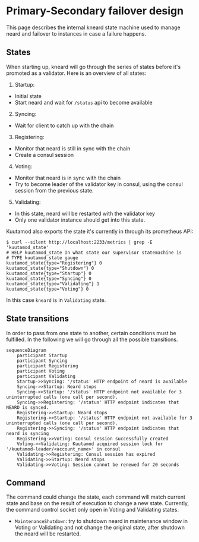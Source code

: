 # Primary-Secondary failover design

This page describes the internal kneard state machine used
to manage neard and failover to instances in case a failure happens.

## States

When starting up, kneard will go through the series of states before it's
promoted as a validator. Here is an overview of all states:

1. Startup:

- Initial state
- Start neard and wait for `/status` api to become available

2. Syncing:

- Wait for client to catch up with the chain

3. Registering:

- Monitor that neard is still in sync with the chain
- Create a consul session

4. Voting:

- Monitor that neard is in sync with the chain
- Try to become leader of the validator key in consul,
  using the consul session from the previous state.

5. Validating:

- In this state, neard will be restarted with the validator key
- Only one validator instance should get into this state.

Kuutamod also exports the state it's currently in through its prometheus API:

```console
$ curl --silent http://localhost:2233/metrics | grep -E 'kuutamod_state'
# HELP kuutamod_state In what state our supervisor statemachine is
# TYPE kuutamod_state gauge
kuutamod_state{type="Registering"} 0
kuutamod_state{type="Shutdown"} 0
kuutamod_state{type="Startup"} 0
kuutamod_state{type="Syncing"} 0
kuutamod_state{type="Validating"} 1
kuutamod_state{type="Voting"} 0
```

In this case `kneard` is in `Validating` state.

## State transitions

In order to pass from one state to another, certain conditions must be
fulfilled. In the following we will go through all the possible transitions.

```mermaid
sequenceDiagram
    participant Startup
    participant Syncing
    participant Registering
    participant Voting
    participant Validating
    Startup->>Syncing: '/status' HTTP endpoint of neard is available
    Syncing->>Startup: Neard stops
    Syncing->>Startup: '/status' HTTP endpoint not available for 3 uninterrupted calls (one call per second).
    Syncing->>Registering: '/status' HTTP endpoint indicates that NEARD is synced.
    Registering->>Startup: Neard stops
    Registering->>Startup: '/status' HTTP endpoint not available for 3 uninterrupted calls (one call per second).
    Registering->>Syncing: '/status' HTTP endpoint indicates that neard is syncing
    Registering->>Voting: Consul session successfully created
    Voting->>Validating: Kuutamod acquired session lock for '/kuutamod-leader/<account_name>' in consul
    Validating->>Registering: Consul session has expired
    Validating->>Startup: Neard stops
    Validating->>Voting: Session cannot be renewed for 20 seconds
```

## Command

The command could change the state, each command will match current state and base on the result of execution to change a new state.
Currently, the command control socket only open in Voting and Validating states.

- `MaintenanceShutdown`: try to shutdown neard in maintenance window in Voting or Validating and not change the original state, after shutdown the neard will be restarted.
